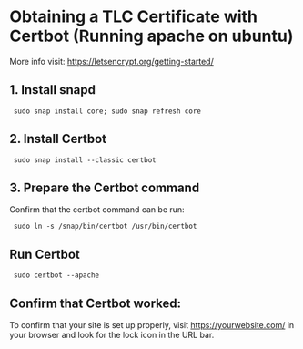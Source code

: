 # Obtaining a TLC Certificate with Certbot (Running apache on ubuntu)

More info visit: https://letsencrypt.org/getting-started/

## 1. Install snapd

<code> sudo snap install core; sudo snap refresh core </code>


## 2. Install Certbot

<code> sudo snap install --classic certbot </code>

## 3. Prepare the Certbot command
Confirm that the certbot command can be run:

<code> sudo ln -s /snap/bin/certbot /usr/bin/certbot </code>

## Run Certbot

<code> sudo certbot --apache </code>

## Confirm that Certbot worked:
To confirm that your site is set up properly, visit https://yourwebsite.com/ in your browser and look for the lock icon in the URL bar.
